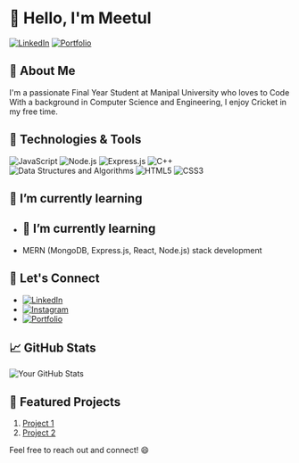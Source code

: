 # 👋 Hello, I'm Meetul

[![LinkedIn](https://img.shields.io/badge/-LinkedIn-blue?style=flat-square&logo=Linkedin&logoColor=white)]([https://www.linkedin.com/in/yourusername/](https://www.linkedin.com/in/meetul-singh-1b80601b8/))
[![Portfolio](https://img.shields.io/badge/-Portfolio-green?style=flat-square)](https://yourportfolio.com)

## 🚀 About Me
I'm a passionate Final Year Student at Manipal University who loves to Code With a background in Computer Science and Engineering, I enjoy Cricket in my free time.

## 🔧 Technologies & Tools
![JavaScript](https://img.shields.io/badge/-JavaScript-yellow?style=flat-square&logo=javascript&logoColor=white)
![Node.js](https://img.shields.io/badge/-Node.js-339933?style=flat-square&logo=node.js&logoColor=white)
![Express.js](https://img.shields.io/badge/-Express.js-000000?style=flat-square&logo=express&logoColor=white)
![C++](https://img.shields.io/badge/-C++-00599C?style=flat-square&logo=c%2B%2B&logoColor=white)
![Data Structures and Algorithms](https://img.shields.io/badge/-Data%20Structures%20and%20Algorithms-0769AD?style=flat-square)
![HTML5](https://img.shields.io/badge/-HTML5-E34F26?style=flat-square&logo=html5&logoColor=white)
![CSS3](https://img.shields.io/badge/-CSS3-1572B6?style=flat-square&logo=css3&logoColor=white)


## 🌱 I’m currently learning
- ## 🌱 I’m currently learning
- MERN (MongoDB, Express.js, React, Node.js) stack development

## 🤝 Let's Connect
- [![LinkedIn](https://img.shields.io/badge/-LinkedIn-blue?style=flat-square&logo=Linkedin&logoColor=white)](https://www.linkedin.com/in/yourusername/)
- [![Instagram](https://img.shields.io/badge/-Instagram-E4405F?style=flat-square&logo=Instagram&logoColor=white)](https://www.instagram.com/yourusername/)
- [![Portfolio](https://img.shields.io/badge/-Portfolio-green?style=flat-square)](https://yourportfolio.com)


## 📈 GitHub Stats
![Your GitHub Stats](https://github-readme-stats.vercel.app/api?username=yourusername&show_icons=true&hide=contribs,prs&count_private=true&theme=radical)

## 🌟 Featured Projects
1. [Project 1]((https://github.com/Meetulsingh/ChatClub---RealTime-Chat-App))
2. [Project 2]((https://github.com/Meetulsingh/BookStore-Project))

Feel free to reach out and connect! 😄

